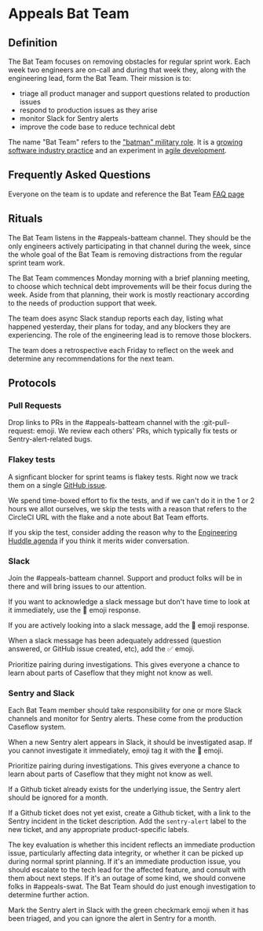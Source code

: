 # Appeals Bat Team

## Definition

The Bat Team focuses on removing obstacles for regular sprint work. Each week two engineers are on-call
and during that week they, along with the engineering lead, form the Bat Team. Their mission is to:

* triage all product manager and support questions related to production issues
* respond to production issues as they arise
* monitor Slack for Sentry alerts
* improve the code base to reduce technical debt

The name "Bat Team" refers to the ["batman" military role](https://en.wikipedia.org/wiki/Batman_(military)).
It is a [growing software industry practice](https://twitter.com/mipsytipsy/status/1059392900239306755)
and an experiment in [agile development](https://www.icidigital.com/blog/web-development/batman-can-save-agile-team).

## Frequently Asked Questions

Everyone on the team is to update and reference the Bat Team [FAQ page](https://github.com/department-of-veterans-affairs/caseflow/wiki/Bat-Team)

## Rituals

The Bat Team listens in the #appeals-batteam channel. They should be the only engineers actively participating
in that channel during the week, since the whole goal of the Bat Team is removing distractions from the
regular sprint team work.

The Bat Team commences Monday morning with a brief planning meeting, to choose which technical debt improvements
will be their focus during the week. Aside from that planning, their work is mostly reactionary according
to the needs of production support that week.

The team does async Slack standup reports each day, listing what happened yesterday, their plans for today,
and any blockers they are experiencing. The role of the engineering lead is to remove those blockers.

The team does a retrospective each Friday to reflect on the week and determine any recommendations
for the next team.

## Protocols

### Pull Requests

Drop links to PRs in the #appeals-batteam channel with the :git-pull-request: emoji. We review each others'
PRs, which typically fix tests or Sentry-alert-related bugs.

### Flakey tests

A signficant blocker for sprint teams is flakey tests. Right now we track them on a single
[GitHub issue](https://github.com/department-of-veterans-affairs/caseflow/issues/10516).

We spend time-boxed effort to fix the tests, and if we can't do it in the 1 or 2 hours we allot ourselves,
we skip the tests with a reason that refers to the CircleCI URL with the flake and a note about Bat Team efforts.

If you skip the test, consider adding the reason why to the
[Engineering Huddle agenda](https://github.com/department-of-veterans-affairs/caseflow/issues/10569)
if you think it merits wider conversation.

### Slack

Join the #appeals-batteam channel. Support and product folks will be in there and will bring issues to our attention.

If you want to acknowledge a slack message but don't have time to look at it immediately, use the :bat:
emoji response.

If you are actively looking into a slack message, add the :eyes: emoji response.

When a slack message has been adequately addressed (question answered, or GitHub issue created, etc),
add the :white_check_mark: emoji.

Prioritize pairing during investigations. This gives everyone a chance to learn about parts of Caseflow that
they might not know as well.

### Sentry and Slack

Each Bat Team member should take responsibility for one or more Slack channels and monitor for Sentry alerts. These
come from the production Caseflow system.

When a new Sentry alert appears in Slack, it should be investigated asap. If you cannot investigate it immediately,
emoji tag it with the :bat: emoji.

Prioritize pairing during investigations. This gives everyone a chance to learn about parts of Caseflow that
they might not know as well.

If a Github ticket already exists for the underlying issue, the Sentry alert should be ignored for a month.

If a Github ticket does not yet exist, create a Github ticket, with a link to the Sentry incident
in the ticket description. Add the `sentry-alert` label to the new ticket, and any appropriate product-specific labels.

The key evaluation is whether this incident reflects an immediate production issue,
particularly affecting data integrity, or whether it can be picked up during normal sprint planning.
If it's an immediate production issue, you should escalate to the tech lead for the affected feature,
and consult with them about next steps. If it's an outage of some kind, we should convene folks in #appeals-swat.
The Bat Team should do just enough investigation to determine further action.

Mark the Sentry alert in Slack with the green checkmark emoji when it has been triaged, and you can ignore the alert
in Sentry for a month.

